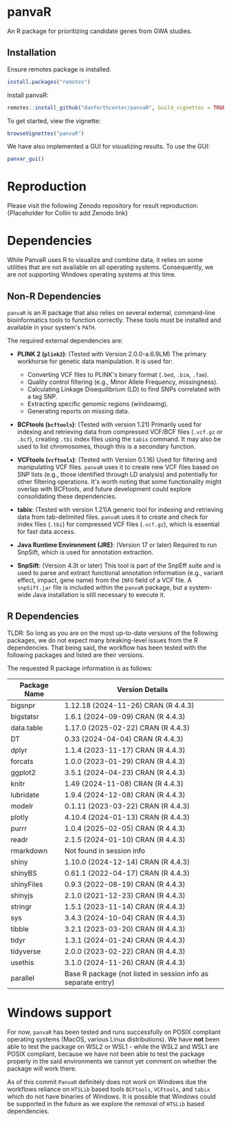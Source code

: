 # panvaR

An R package for prioritizing candidate genes from GWA studies. 


## Installation 

Ensure remotes package is installed. 
``` r
install.packages("remotes")
```

Install panvaR:
``` r
remotes::install_github("danforthcenter/panvaR", build_vignettes = TRUE)
```

To get started, view the vignette:
```r
browseVignettes("panvaR")
```

We have also implemented a GUI for visualizing results. To use the GUI:
```r
panvar_gui()
```
# Reproduction

Please visit the following Zenodo repository for result reproduction: {Placeholder for Collin to add Zenodo link}

# Dependencies

While PanvaR uses R to visualize and combine data, it relies on some utilities that are not available on all operating systems. Consequently, we are not supporting Windows operating systems at this time. 

## Non-R Dependencies

`panvaR` is an R package that also relies on several external, command-line bioinformatics tools to function correctly. These tools must be installed and available in your system's `PATH`.

The required external dependencies are:

*   **PLINK 2 (`plink2`)**: (Tested with Version 2.0.0-a.6.9LM) The primary workhorse for genetic data manipulation. It is used for:
    *   Converting VCF files to PLINK's binary format (`.bed`, `.bim`, `.fam`).
    *   Quality control filtering (e.g., Minor Allele Frequency, missingness).
    *   Calculating Linkage Disequilibrium (LD) to find SNPs correlated with a tag SNP.
    *   Extracting specific genomic regions (windowing).
    *   Generating reports on missing data.

*   **BCFtools (`bcftools`)**: (Tested with version 1.21) Primarily used for indexing and retrieving data from compressed VCF/BCF files (`.vcf.gz` or `.bcf`), creating `.tbi` index files using the `tabix` command.  It may also be used to list chromosomes, though this is a secondary function.

*   **VCFtools (`vcftools`)**: (Tested with Version 0.1.16) Used for filtering and manipulating VCF files. `panvaR` uses it to create new VCF files based on SNP lists (e.g., those identified through LD analysis) and potentially for other filtering operations. It's worth noting that some functionality might overlap with BCFtools, and future development could explore consolidating these dependencies.

*   **tabix**: (Tested with version 1.21)A generic tool for indexing and retrieving data from tab-delimited files. `panvaR` uses it to create and check for index files (`.tbi`) for compressed VCF files (`.vcf.gz`), which is essential for fast data access.

*   **Java Runtime Environment (JRE)**: (Version 17 or later) Required to run SnpSift, which is used for annotation extraction.

*   **SnpSift**: (Version 4.3t or later) This tool is part of the SnpEff suite and is used to parse and extract functional annotation information (e.g., variant effect, impact, gene name) from the `INFO` field of a VCF file. A `snpSift.jar` file is included within the `panvaR` package, but a system-wide Java installation is still necessary to execute it.

## R Dependencies

TLDR: So long as you are on the most up-to-date versions of the following packages, we do not expect many breaking-level issues from the R dependencies. That being said, the workflow has been tested with the following packages and listed are their versions.

The requested R package information is as follows:

| Package Name | Version Details |
|---|---|
| bigsnpr | 1.12.18 (2024-11-26) CRAN (R 4.4.3) |
| bigstatsr | 1.6.1 (2024-09-09) CRAN (R 4.4.3) |
| data.table | 1.17.0 (2025-02-22) CRAN (R 4.4.3) |
| DT | 0.33 (2024-04-04) CRAN (R 4.4.3) |
| dplyr | 1.1.4 (2023-11-17) CRAN (R 4.4.3) |
| forcats | 1.0.0 (2023-01-29) CRAN (R 4.4.3) |
| ggplot2 | 3.5.1 (2024-04-23) CRAN (R 4.4.3) |
| knitr | 1.49 (2024-11-08) CRAN (R 4.4.3) |
| lubridate | 1.9.4 (2024-12-08) CRAN (R 4.4.3) |
| modelr | 0.1.11 (2023-03-22) CRAN (R 4.4.3) |
| plotly | 4.10.4 (2024-01-13) CRAN (R 4.4.3) |
| purrr | 1.0.4 (2025-02-05) CRAN (R 4.4.3) |
| readr | 2.1.5 (2024-01-10) CRAN (R 4.4.3) |
| rmarkdown | Not found in session info |
| shiny | 1.10.0 (2024-12-14) CRAN (R 4.4.3) |
| shinyBS | 0.61.1 (2022-04-17) CRAN (R 4.4.3) |
| shinyFiles | 0.9.3 (2022-08-19) CRAN (R 4.4.3) |
| shinyjs | 2.1.0 (2021-12-23) CRAN (R 4.4.3) |
| stringr | 1.5.1 (2023-11-14) CRAN (R 4.4.3) |
| sys | 3.4.3 (2024-10-04) CRAN (R 4.4.3) |
| tibble | 3.2.1 (2023-03-20) CRAN (R 4.4.3) |
| tidyr | 1.3.1 (2024-01-24) CRAN (R 4.4.3) |
| tidyverse | 2.0.0 (2023-02-22) CRAN (R 4.4.3) |
| usethis | 3.1.0 (2024-11-26) CRAN (R 4.4.3) |
| parallel | Base R package (not listed in session info as separate entry) |

# Windows support

For now, `panvaR` has been tested and runs successfully on POSIX compliant operating systems (MacOS, various Linux distributions). We have **not** been able to test the package on WSL2 or WSL1 - while the WSL2 and WSL1 are POSIX compliant, because we have not been able to test the package properly in the said environments we cannot yet comment on whether the package will work there.

As of this commit `PanvaR` definitely does not work on Windows due the workflows reliance on `HTSLib` based tools `BCFtools`, `VCFtools`, and `tabix` which do not have binaries of Windows. It is possible that Windows could be supported in the future as we explore the removal of `HTSLib` based dependencies.

